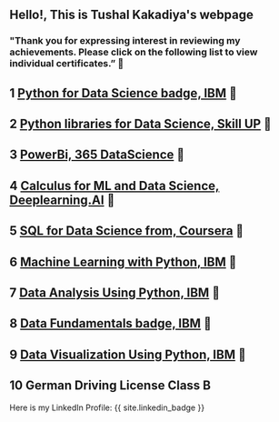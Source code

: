 ## Hello!, This is Tushal Kakadiya's webpage

### "Thank you for expressing interest in reviewing my achievements. Please click on the following list to view individual certificates.” 📜

## 1 [Python for Data Science badge, IBM](https://www.credly.com/badges/0d987d84-ee89-47e8-951b-e24d923cb5cd/linked_in_profile) 🔗

## 2 [Python libraries for Data Science, Skill UP](https://www.simplilearn.com/skillup-certificate-landing?token=eyJjb3Vyc2VfaWQiOiIxNzUyIiwiY2VydGlmaWNhdGVfdXJsIjoiaHR0cHM6XC9cL2NlcnRpZmljYXRlcy5zaW1wbGljZG4ubmV0XC9zaGFyZVwvdGh1bWJfNDU5NDQxNV8xNjk3OTMwNjYwLnBuZyIsInVzZXJuYW1lIjoiS2FrYWRpeWEgVHVzaGFsIFBvcGF0YmhhaSJ9&referrer=https%3A%2F%2Flms.simplilearn.com%2Fcourses%2F4242%2FPython-Libraries-for-Data-Science%2Fcertificate%2Fdownload-skillup&%24web_only=true&_branch_match_id=1164225617897332030&_branch_referrer=H4sIAAAAAAAAA8soKSkottLXL87MLcjJ1EssKNDLyczL1k%2FVzw428c9wK3U2dUkCAC8gS5UlAAAA) 🔗

## 3 [PowerBi, 365 DataScience](https://learn.365datascience.com/c/375758ee6d/) 🔗

## 4 [Calculus for ML and Data Science, Deeplearning.AI](https://www.coursera.org/account/accomplishments/verify/GWUAWUVFVQMC) 🔗

## 5 [SQL for Data Science from, Coursera](https://www.coursera.org/account/accomplishments/certificate/3AVF9RGFDJEK) 🔗

## 6 [Machine Learning with Python, IBM](https://courses.skillsbuild.skillsnetwork.site/certificates/08fcd77b8b924a5b85297d0553238d4c) 🔗

## 7 [Data Analysis Using Python, IBM](https://courses.skillsbuild.skillsnetwork.site/certificates/6214027231e94ab8b6f7bf93a5074695) 🔗

## 8 [Data Fundamentals badge, IBM](https://www.credly.com/badges/79305316-6a95-4659-90df-281c4eb9c844/linked_in_profile) 🔗

## 9 [Data Visualization Using Python, IBM](https://www.credly.com/badges/bf74b97c-3b49-473c-8cec-22c89dfa5e67/linked_in_profile) 🔗

## 10 German Driving License Class B

Here is my LinkedIn Profile:
{{ site.linkedin_badge }}

              
